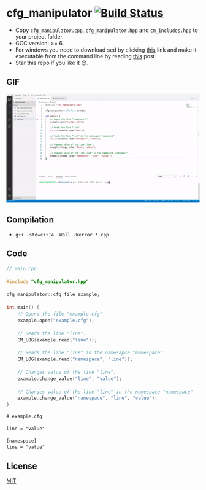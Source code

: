 # cfg_manipulator [![Build Status](https://travis-ci.com/RedBull4/cfg_manipulator.svg?branch=main)](https://travis-ci.com/RedBull4/cfg_manipulator)
* Copy ```cfg_manipulator.cpp```, ```cfg_manipulator.hpp``` and ```cm_includes.hpp``` to your project folder.
* GCC version: >= 6.
* For windows you need to download sed by clicking [this](https://github.com/mbuilov/sed-windows/raw/master/sed-4.8-x64.exe) link
  and make it executable from the command line by reading [this](https://stackoverflow.com/questions/4822400/register-an-exe-so-you-can-run-it-from-any-command-line-in-windows) post.
* Star this repo if you like it 😊.
## GIF
<p align="center">
  <img src="example.gif" />
</p>

## Compilation
* ```g++ -std=c++14 -Wall -Werror *.cpp```
## Code
``` cpp
// main.cpp

#include "cfg_manipulator.hpp"

cfg_manipulator::cfg_file example;

int main() {
    // Opens the file "example.cfg"
    example.open("example.cfg");

    // Reads the line "line".
    CM_LOG(example.read("line"));

    // Reads the line "line" in the namesapce "namespace".
    CM_LOG(example.read("namespace", "line"));

    // Changes value of the line "line".
    example.change_value("line", "value");

    // Changes value of the line "line" in the namespace "namespace".
    example.change_value("namespace", "line", "value");
}
```
```
# example.cfg

line = "value"

[namespace]
line = "value"
```
## License
[MIT](https://github.com/RedBull4/cfg_manipulator/blob/main/LICENSE)